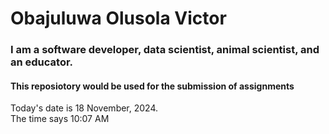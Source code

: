 # Obajuluwa Olusola Victor
### I am a software developer, data scientist, animal scientist, and an educator.

#### This reposiotory would be used for the submission of assignments



Today's date is 18 November, 2024. <br/>
The time says 10:07 AM